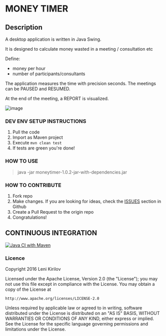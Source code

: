 # MONEY TIMER

## Description

A desktop application is written in Java Swing.

It is designed to calculate money wasted in a meeting / consultation etc

Define:
- money per hour
- number of participants/consultants

The application measures the time with precision seconds.
The meetings can be PAUSED and RESUMED.

At the end of the meeting, a REPORT is visualized.

![image](https://github.com/leni-kirilov/MoneyTimer/assets/994676/48d5856c-7bfa-4901-bfbc-b3a83c6164b4)

### DEV ENV SETUP INSTRUCTIONS

1. Pull the code
2. Import as Maven project
3. Execute `mvn clean test`
4. If tests are green you're done!


### HOW TO USE

> java -jar moneytimer-1.0.2-jar-with-dependencies.jar

### HOW TO CONTRIBUTE

1. Fork repo
2. Make changes. If you are looking for ideas, check the [ISSUES](https://github.com/leni-kirilov/MoneyTimer/issues) section in Github
3. Create a Pull Request to the origin repo
4. Congratulations!


## CONTINUOUS INTEGRATION

[![Java CI with Maven](https://github.com/leni-kirilov/MoneyTimer/actions/workflows/maven.yml/badge.svg?branch=master)](https://github.com/leni-kirilov/MoneyTimer/actions/workflows/maven.yml)

### Licence
Copyright 2016 Leni Kirilov

Licensed under the Apache License, Version 2.0 (the "License");
you may not use this file except in compliance with the License.
You may obtain a copy of the License at

    http://www.apache.org/licenses/LICENSE-2.0

Unless required by applicable law or agreed to in writing, software
distributed under the License is distributed on an "AS IS" BASIS,
WITHOUT WARRANTIES OR CONDITIONS OF ANY KIND, either express or implied.
See the License for the specific language governing permissions and
limitations under the License.
